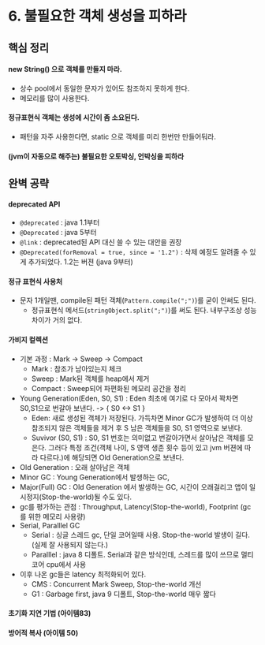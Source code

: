# 6. 불필요한 객체 생성을 피하라
## 핵심 정리
#### new String() 으로 객체를 만들지 마라.
 * 상수 pool에서 동일한 문자가 있어도 참조하지 못하게 한다.
 * 메모리를 많이 사용한다.

#### 정규표현식 객체는 생성에 시간이 좀 소요된다.
 * 패턴을 자주 사용한다면, static 으로 객체를 미리 한번만 만들어둬라.

#### (jvm이 자동으로 해주는) 불필요한 오토박싱, 언박싱을 피하라



## 완벽 공략
#### deprecated API
 * `@deprecated` : java 1.1부터
 * `@Deprecated` : java 5부터
 * `@link` : deprecated된 API 대신 쓸 수 있는 대안을 권장
 * `@Deprecated(forRemoval = true, since = '1.2")` : 삭제 예정도 알려줄 수 있게 추가되었다. 1.2는 버젼 (java 9부터)

#### 정규 표현식 사용처
 * 문자 1개일땐, compile된 패턴 객체(`Pattern.compile(";")`)를 굳이 안써도 된다.
    * 정규표현식 메서드(`stringObject.split(";")`)를 써도 된다. 내부구조상 성능 차이가 거의 없다.

#### 가비지 컬렉션
 * 기본 과정 : Mark -> Sweep -> Compact
    * Mark : 참조가 남아있는지 체크
    * Sweep : Mark된 객체를 heap에서 제거
    * Compact : Sweep되어 파편화된 메모리 공간을 정리
 * Young Generation(Eden, S0, S1) : Eden 최초에 여기로 다 모아서 꽉차면 S0,S1으로 번갈아 보낸다. -> { S0 <-> S1 }
    * Eden: 새로 생성된 객체가 저장된다. 가득차면 Minor GC가 발생하여 더 이상 참조되지 않은 객체들을 제거 후 S 남은 객체들을 S0, S1 영역으로 보낸다. 
    * Suvivor (S0, S1) : S0, S1 번호는 의미없고 번갈아가면서 살아남은 객체를 모은다. 그러다 특정 조건(객체 나이, S 영역 생존 횟수 등이 있고 jvm 버젼에 따라 다르다.)에 해당되면 Old Generation으로 보낸다.
 * Old Generation : 오래 살아남은 객체
 * Minor GC : Young Generation에서 발생하는 GC,
 * Major(Full) GC : Old Generation 에서 발생하는 GC, 시간이 오래걸리고 앱이 일시정지(Stop-the-world)될 수도 있다.
 * gc를 평가하는 관점 : Throughput, Latency(Stop-the-world), Footprint (gc를 위한 메모리 사용량) 
 * Serial, Paralllel GC
    * Serial : 싱글 스레드 gc, 단일 코어일때 사용. Stop-the-world 발생이 길다. (실제 잘 사용되지 않는다.)
    * Paralllel : java 8 디폴트. Serial과 같은 방식인데, 스레드를 많이 쓰므로 멀티 코어 cpu에서 사용
 * 이후 나온 gc들은 latency 최적화되어 있다.
   * CMS : Concurrent Mark Sweep, Stop-the-world 개선
   * G1 : Garbage first, java 9 디폴트, Stop-the-world 매우 짧다
    
 

#### 초기화 지연 기법 (아이템83)
#### 방어적 복사 (아이템 50)
